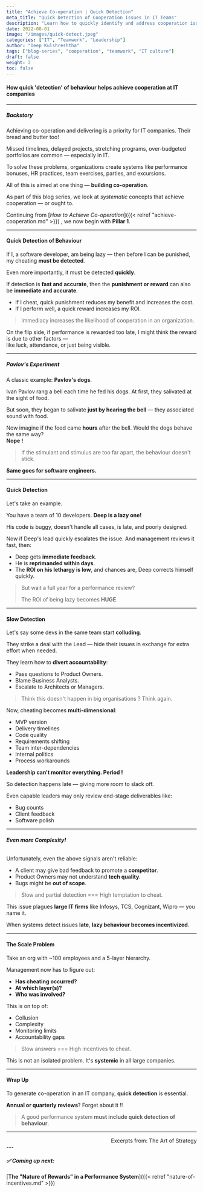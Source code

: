 ```yaml
---
title: "Achieve Co-operation | Quick Detection"
meta_title: "Quick Detection of Cooperation Issues in IT Teams"
description: "Learn how to quickly identify and address cooperation issues in IT teams before they escalate. Discover early warning signs and practical solutions."
date: 2022-08-01
image: "/images/quick-detect.jpeg"
categories: ["IT", "Teamwork", "Leadership"]
author: "Deep Kulshreshtha"
tags: ["blog-series", "cooperation", "teamwork", "IT culture"]
draft: false
weight: 2
toc: false
---
```


#### How quick 'detection' of behaviour helps achieve cooperation at IT companies

---

##### **Backstory**

Achieving co-operation and delivering is a priority for IT companies. Their bread and butter too!

Missed timelines, delayed projects, stretching programs, over-budgeted portfolios are common — especially in IT.

To solve these problems, organizations create systems like performance bonuses, HR practices, team exercises, parties, and excursions.  

All of this is aimed at one thing — **building co-operation**.

As part of this blog series, we look at *systematic* concepts that achieve cooperation — or ought to.

Continuing from [_How to Achieve Co-operation_]({{< relref "achieve-cooperation.md" >}}) , we now begin with **Pillar 1**.

---

#### **Quick Detection of Behaviour**

If I, a software developer, am being lazy — then before I can be punished, my cheating **must be detected**.  

Even more importantly, it must be detected **quickly**.

If detection is **fast and accurate**, then the **punishment or reward** can also be **immediate and accurate**.

- If I cheat, quick punishment reduces my benefit and increases the cost.
- If I perform well, a quick reward increases my ROI.

> Immediacy increases the likelihood of cooperation in an organization.

On the flip side, if performance is rewarded too late, I might think the reward is due to other factors —  
like luck, attendance, or just being visible.

---

##### **Pavlov's Experiment**

A classic example: **Pavlov's dogs**.

Ivan Pavlov rang a bell each time he fed his dogs. At first, they salivated at the sight of food.  

But soon, they began to salivate **just by hearing the bell** — they associated sound with food.

Now imagine if the food came **hours** after the bell. Would the dogs behave the same way?  
**Nope !**

> If the stimulant and stimulus are too far apart, the behaviour doesn't stick.

**Same goes for software engineers.**

---

#### **Quick Detection**

Let's take an example.

You have a team of 10 developers. **Deep is a lazy one!**

His code is buggy, doesn't handle all cases, is late, and poorly designed.

Now if Deep's lead quickly escalates the issue. And management reviews it fast, then:

- Deep gets **immediate feedback**.
- He is **reprimanded within days**.
- The **ROI on his lethargy is low**, and chances are, Deep corrects himself quickly.

> But wait a full year for a performance review?
>
> The ROI of being lazy becomes **HUGE**.

---

#### **Slow Detection**

Let's say some devs in the same team start **colluding**.  

They strike a deal with the Lead — hide their issues in exchange for extra effort when needed.

They learn how to **divert accountability**:

- Pass questions to Product Owners.
- Blame Business Analysts.
- Escalate to Architects or Managers.

> Think this doesn't happen in big organisations ? Think again.

Now, cheating becomes **multi-dimensional**:

- MVP version
- Delivery timelines
- Code quality
- Requirements shifting
- Team inter-dependencies
- Internal politics
- Process workarounds

**Leadership can't monitor everything. Period !**

So detection happens late — giving more room to slack off.

Even capable leaders may only review end-stage deliverables like:

- Bug counts
- Client feedback
- Software polish

---

###### **Even more Complexity!**

Unfortunately, even the above signals aren't reliable:

- A client may give bad feedback to promote a **competitor**.
- Product Owners may not understand **tech quality**.
- Bugs might be **out of scope**.

> Slow and partial detection === High temptation to cheat.

This issue plagues **large IT firms** like Infosys, TCS, Cognizant, Wipro — you name it.

When systems detect issues **late**, **lazy behaviour becomes incentivized**.

---

#### **The Scale Problem**

Take an org with ~100 employees and a 5-layer hierarchy.

Management now has to figure out:

- **Has cheating occurred?**
- **At which layer(s)?**
- **Who was involved?**

This is on top of:

- Collusion  
- Complexity  
- Monitoring limits  
- Accountability gaps

> Slow answers === High incentives to cheat.

This is not an isolated problem. It's **systemic** in all large companies.

---

#### **Wrap Up**

To generate co-operation in an IT company, **quick detection** is essential.

**Annual or quarterly reviews**?  Forget about it !!

> A good performance system **must include quick detection of behaviour**.

---
<div align="right">
Excerpts from: The Art of Strategy
</div>
---


##### ✅ Coming up next:  

[**The "Nature of Rewards" in a Performance System**]({{< relref "nature-of-incentives.md" >}})